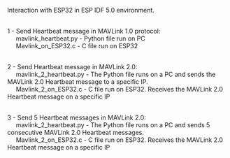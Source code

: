 Interaction with ESP32 in ESP IDF 5.0 environment. <br><br>

1 - Send Heartbeat message in MAVLink 1.0 protocol: <br>
&nbsp;&nbsp;&nbsp;&nbsp;&nbsp;mavlink_heartbeat.py - Python file run on PC <br>
&nbsp;&nbsp;&nbsp;&nbsp;&nbsp;Mavlink_on_ESP32.c - C file run on ESP32 <br><br>

2 - Send Heartbeat message in MAVLink 2.0: <br>
&nbsp;&nbsp;&nbsp;&nbsp;&nbsp;mavlink_2_heartbeat.py - The Python file runs on a PC and sends the MAVLink 2.0 Heartbeat message to a specific IP.<br>
&nbsp;&nbsp;&nbsp;&nbsp;&nbsp;Mavlink_2_on_ESP32.c - C file run on ESP32. Receives the MAVLink 2.0 Heartbeat message on a specific IP<br><br>

3 - Send 5 Heartbeat messages in MAVLink 2.0: <br>
&nbsp;&nbsp;&nbsp;&nbsp;&nbsp;mavlink_2_heartbeat.py - The Python file runs on a PC and sends 5 consecutive MAVLink 2.0 Heartbeat messages.<br>
&nbsp;&nbsp;&nbsp;&nbsp;&nbsp;Mavlink_2_on_ESP32.c - C file run on ESP32. Receives the MAVLink 2.0 Heartbeat message on a specific IP<br><br>
